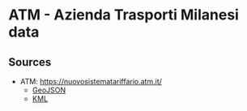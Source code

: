 # ATM - Azienda Trasporti Milanesi data

## Sources
 * ATM: https://nuovosistematariffario.atm.it/
   - [GeoJSON](https://github.com/furuhashilab/Milano2024dataset/blob/main/data/atm/zones/MilanoATMZones2024.geojson)
   - [KML](https://github.com/furuhashilab/Milano2024dataset/blob/main/data/atm/zones/MilanoATMZones2024.kml)
